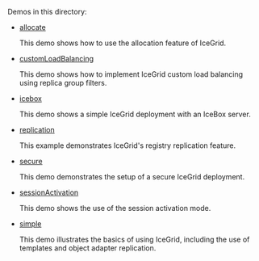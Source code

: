 Demos in this directory:

- [allocate](./allocate)

  This demo shows how to use the allocation feature of IceGrid.

- [customLoadBalancing](./customLoadBalancing)
  
  This demo shows how to implement IceGrid custom load balancing using
  replica group filters.

- [icebox](./icebox)

  This demo shows a simple IceGrid deployment with an IceBox server.

- [replication](./replication)

  This example demonstrates IceGrid's registry replication feature.

- [secure](./secure)

  This demo demonstrates the setup of a secure IceGrid deployment.

- [sessionActivation](./sessionActivation)

  This demo shows the use of the session activation mode.

- [simple](./simple)

  This demo illustrates the basics of using IceGrid, including the 
  use of templates and object adapter replication.


